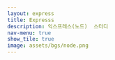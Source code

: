 ```yaml
---
layout: express  
title: Expresss  
description: 익스프레스(노드)  스터디  
nav-menu: true  
show_tile: true  
image: assets/bgs/node.png
---
```

